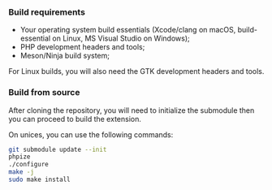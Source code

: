### Build requirements

- Your operating system build essentials (Xcode/clang on macOS, build-essential on Linux, MS Visual Studio on Windows);
- PHP development headers and tools;
- Meson/Ninja build system;

For Linux builds, you will also need the GTK development headers and tools.

### Build from source

After cloning the repository, you will need to initialize the submodule then you can proceed to build the extension.

On unices, you can use the following commands:

```sh
git submodule update --init
phpize
./configure
make -j
sudo make install
```
